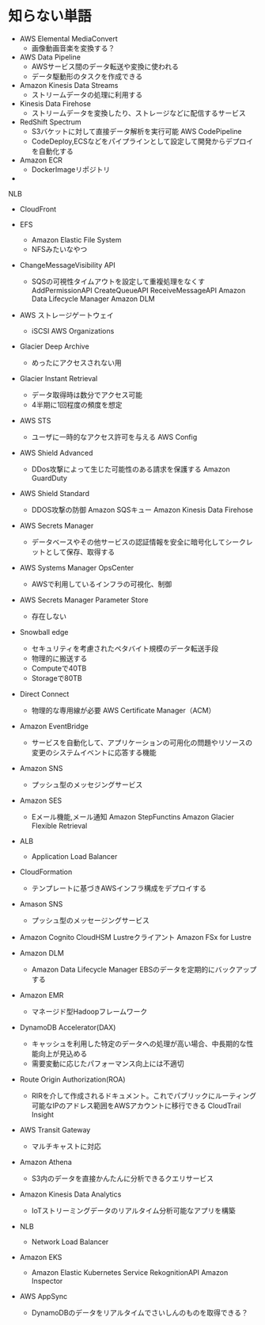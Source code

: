 # 知らない単語

* AWS Elemental MediaConvert
  * 画像動画音楽を変換する？
* AWS Data Pipeline
  * AWSサービス間のデータ転送や変換に使われる
  * データ駆動形のタスクを作成できる
* Amazon Kinesis Data Streams
  * ストリームデータの処理に利用する
* Kinesis Data Firehose
  * ストリームデータを変換したり、ストレージなどに配信するサービス
* RedShift Spectrum
  * S3バケットに対して直接データ解析を実行可能
AWS CodePipeline
  * CodeDeploy,ECSなどをパイプラインとして設定して開発からデプロイを自動化する
* Amazon ECR
  * DockerImageリポジトリ
* 
NLB
* CloudFront

* EFS
  * Amazon Elastic File System
  * NFSみたいなやつ
* ChangeMessageVisibility API
  * SQSの可視性タイムアウトを設定して重複処理をなくす
AddPermissionAPI
CreateQueueAPI
ReceiveMessageAPI
Amazon Data Lifecycle Manager
Amazon DLM
* AWS ストレージゲートウェイ
  * iSCSI
AWS Organizations
* Glacier Deep Archive
  * めったにアクセスされない用

* Glacier Instant Retrieval
  * データ取得時は数分でアクセス可能
  * 4半期に1回程度の頻度を想定
* AWS STS
  * ユーザに一時的なアクセス許可を与える
AWS Config
* AWS Shield Advanced
  * DDos攻撃によって生じた可能性のある請求を保護する
Amazon GuardDuty
* AWS Shield Standard
  * DDOS攻撃の防御
Amazon SQSキュー
Amazon Kinesis Data Firehose
* AWS Secrets Manager
  * データベースやその他サービスの認証情報を安全に暗号化してシークレットとして保存、取得する
* AWS Systems Manager OpsCenter
  * AWSで利用しているインフラの可視化、制御 
* AWS Secrets Manager Parameter Store
  * 存在しない
* Snowball edge
  * セキュリティを考慮されたペタバイト規模のデータ転送手段
  * 物理的に搬送する
  * Computeで40TB
  * Storageで80TB
* Direct Connect
  * 物理的な専用線が必要
AWS Certificate Manager（ACM）
* Amazon EventBridge
  * サービスを自動化して、アプリケーションの可用化の問題やリソースの変更のシステムイベントに応答する機能
* Amazon SNS
  * プッシュ型のメッセジングサービス
* Amazon SES
  * Eメール機能,メール通知
Amazon StepFunctins
Amazon Glacier Flexible Retrieval
* ALB
  * Application Load Balancer
* CloudFormation
  * テンプレートに基づきAWSインフラ構成をデプロイする
* Amason SNS
  * プッシュ型のメッセージングサービス
* Amazon Cognito
CloudHSM
Lustreクライアント
Amazon FSx for Lustre
* Amazon DLM
  * Amazon Data Lifecycle Manager EBSのデータを定期的にバックアップする
* Amazon EMR
  * マネージド型Hadoopフレームワーク
* DynamoDB Accelerator(DAX)
  * キャッシュを利用した特定のデータへの処理が高い場合、中長期的な性能向上が見込める
  * 需要変動に応じたパフォーマンス向上には不適切
* Route Origin Authorization(ROA)
  * RIRを介して作成されるドキュメント。これでパブリックにルーティング可能なIPのアドレス範囲をAWSアカウントに移行できる
CloudTrail Insight
* AWS Transit Gateway
  * マルチキャストに対応
* Amazon Athena
  * S3内のデータを直接かんたんに分析できるクエリサービス
* Amazon Kinesis Data Analytics
  * IoTストリーミングデータのリアルタイム分析可能なアプリを構築
* NLB
  * Network Load Balancer
* Amazon EKS
  * Amazon Elastic Kubernetes Service
RekognitionAPI
Amazon Inspector
* AWS AppSync
  * DynamoDBのデータをリアルタイムでさいしんのものを取得できる？